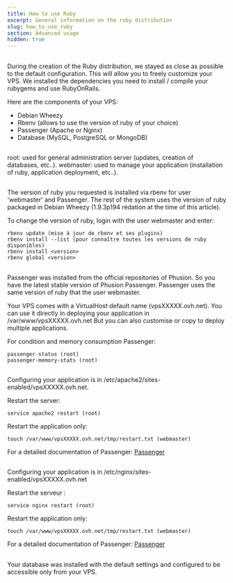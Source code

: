 ```yaml
---
title: How to use Ruby
excerpt: General information on the ruby distribution
slug: how_to_use_ruby
section: Advanced usage
hidden: true
---
```



## 
During the creation of the Ruby distribution, we stayed as close as possible to the default configuration. This will allow you to freely customize your VPS.
We installed the dependencies you need to install / compile your rubygems and use RubyOnRails.

Here are the components of your VPS:

- Debian Wheezy
- Rbenv (allows to use the version of ruby of your choice)
- Passenger (Apache or Nginx)
- Database (MySQL, PostgreSQL or MongoDB)




## 
root: used for general administration server (updates, creation of databases, etc..).
webmaster: used to manage your application (installation of ruby, application deployment, etc..).


## 
The version of ruby you requested is installed via rbenv for user 'webmaster' and Passenger. The rest of the system uses the version of ruby packaged in Debian Wheezy (1.9.3p194 rédation at the time of this article).

To change the version of ruby, login with the user webmaster and enter:

```
rbenv update (mise à jour de rbenv et ses plugins)
rbenv install --list (pour connaître toutes les versions de ruby disponibles)
rbenv install <version>
rbenv global <version>
```




## 
Passenger was installed from the official repositories of Phusion. So you have the latest stable version of Phusion Passenger. Passenger uses the same version of ruby that the user webmaster.

Your VPS comes with a VirtualHost default name (vpsXXXXX.ovh.net).
You can use it directly in deploying your application in /var/www/vpsXXXXX.ovh.net
But you can also customise or copy to deploy multiple applications.


For condition and memory consumption Passenger:

```
passenger-status (root)
passenger-memory-stats (root)
```




## 
Configuring your application is in /etc/apache2/sites-enabled/vpsXXXXX.ovh.net.

Restart the server: 
```
service apache2 restart (root)
```

Restart the application only: 
```
touch /var/www/vpsXXXXX.ovh.net/tmp/restart.txt (webmaster)
```


For a detailed documentation of Passenger:
[Passenger](http://www.modrails.com/documentation/Users%20guide%20Apache.html)


## 
Configuring your application is in /etc/nginx/sites-enabled/vpsXXXXX.ovh.net

Restart the serveur : 
```
service nginx restart (root)
```

Restart the application only: 
```
touch /var/www/vpsXXXXX.ovh.net/tmp/restart.txt (webmaster)
```


For a detailed documentation of Passenger: [Passenger](http://www.modrails.com/documentation/Users%20guide%20Nginx.html)


## 
Your database was installed with the default settings and configured to be accessible only from your VPS.

